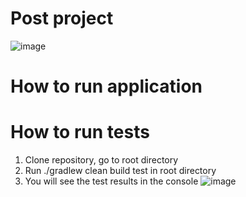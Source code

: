 # Post project
![image](https://github.com/shmelidzee/post-project/assets/100793483/dadf4002-5f3d-44f4-913c-4565dceebeda)

# How to run application


# How to run tests
1. Clone repository, go to root directory
2. Run ./gradlew clean build test in root directory
3. You will see the test results in the console
![image](https://github.com/shmelidzee/post-project/assets/100793483/11b55404-b913-47f3-a1d1-7db6bdacd7ba)
